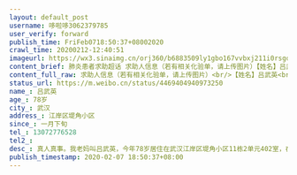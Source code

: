 ```yaml
---
layout: default_post
username: 哆啦哆3062379785
user_verify: forward
publish_time: FriFeb0718:50:37+08002020
crawl_time: 20200212-12:40:51
imageurl: https://wx3.sinaimg.cn/orj360/b6883509ly1gbo167vvbxj211i0rsgqn.jpg,https://wx4.sinaimg.cn/orj360/b6883509ly1gbo1686qvnj20u0140ad9.jpg
content_brief: 肺炎患者求助超话 求助人信息（若有相关化验单，请上传图片）【姓名】吕武英【年龄】78岁【所在城市】武汉【所在小区、社区】江岸区堤角小区【患病时间】一月下旬【联系方式】13072776528【其他紧急联系人】【病情描述】真人真事。我老妈叫吕武英，今年78岁居住在武汉江岸区堤角小区11栋2 ...全文
content_full_raw: 求助人信息（若有相关化验单，请上传图片）<br/>【姓名】吕武英<br/>【年龄】78岁<br/>【所在城市】武汉<br/>【所在小区、社区】江岸区堤角小区<br/>【患病时间】一月下旬<br/>【联系方式】13072776528<br/>【其他紧急联系人】<br/>【病情描述】真人真事。<br/>我老妈叫吕武英，今年78岁居住在武汉江岸区堤角小区11栋2单元402室，在家高烧10多天，五六天前就去了医院，拍了CT左肺以明显发白，直到4号才确诊是新冠状病毒，去了医院没有床铺收留她，120没人接，市长热线说居委会安排，但是居委会说医院没床铺安置不了，现在情况越来越严重，现在呼吸困难，人相当难受，吃不了东西。再不治疗的话就坚持不下去了！求大家帮我想想办法，救救我老妈🙏🙏🙏联系方式13072776528
status_url: https://m.weibo.cn/status/4469404940973250
name_: 吕武英
age_: 78岁
city_: 武汉
address_: 江岸区堤角小区
since_: 一月下旬
tel_: 13072776528
tel2_: 
desc_: 真人真事。我老妈叫吕武英，今年78岁居住在武汉江岸区堤角小区11栋2单元402室，在家高烧10多天，五六天前就去了医院，拍了CT左肺以明显发白，直到4号才确诊是新冠状病毒，去了医院没有床铺收留她，120没人接，市长热线说居委会安排，但是居委会说医院没床铺安置不了，现在情况越来越严重，现在呼吸困难，人相当难受，吃不了东西。再不治疗的话就坚持不下去了！求大家帮我想想办法，救救我老妈🙏🙏🙏联系方式13072776528
publish_timestamp: 2020-02-07 18:50:37+08:00
---
```

